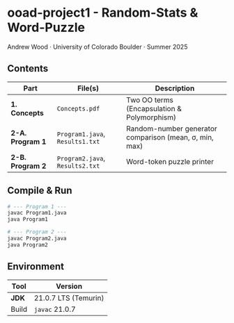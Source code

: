 # ooad-project1 - Random-Stats & Word-Puzzle
Andrew Wood · University of Colorado Boulder · Summer 2025

## Contents
| Part | File(s) | Description |
|------|---------|-------------|
| **1. Concepts** | `Concepts.pdf` | Two OO terms (Encapsulation & Polymorphism) |
| **2-A. Program 1** | `Program1.java`, `Results1.txt` | Random-number generator comparison (mean, σ, min, max) |
| **2-B. Program 2** | `Program2.java`, `Results2.txt` | Word-token puzzle printer |

## Compile & Run

```bash
# --- Program 1 ---
javac Program1.java
java Program1

# --- Program 2 ---
javac Program2.java
java Program2
```
## Environment
| Tool    | Version               |
|---------|-----------------------|
| **JDK** | 21.0.7 LTS (Temurin)  |
| Build   | `javac` 21.0.7        |
